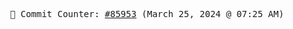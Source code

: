 <p align="center">
    <samp>
        📮 Commit Counter: <a href="https://github.com/Javascript-void0/Javascript-void0/commits/main">#85953</a> (March 25, 2024 @ 07:25 AM)
    </samp>
</p>